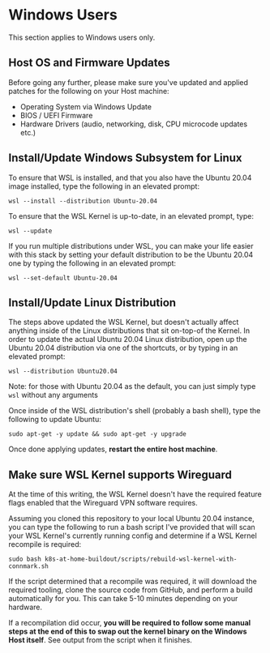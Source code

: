 # Windows Users

This section applies to Windows users only.

## Host OS and Firmware Updates

Before going any further, please make sure you've updated and applied patches for the following on your Host machine:

* Operating System via Windows Update
* BIOS / UEFI Firmware
* Hardware Drivers (audio, networking, disk, CPU microcode updates etc.)

## Install/Update Windows Subsystem for Linux

To ensure that WSL is installed, and that you also have the Ubuntu 20.04 image installed, type the following in an elevated prompt:
```shell
wsl --install --distribution Ubuntu-20.04
```

To ensure that the WSL Kernel is up-to-date, in an elevated prompt, type:
```shell
wsl --update
```

If you run multiple distributions under WSL, you can make your life easier with this stack by setting your default distribution to be the Ubuntu 20.04 one by typing the following in an elevated prompt:
```shell
wsl --set-default Ubuntu-20.04
```

## Install/Update Linux Distribution

The steps above updated the WSL Kernel, but doesn't actually affect anything inside of the Linux distributions that sit on-top-of the Kernel. In order to update the actual Ubuntu 20.04 Linux distribution, open up the Ubuntu 20.04 distribution via one of the shortcuts, or by typing in an elevated prompt:
```shell
wsl --distribution Ubuntu20.04
```
Note: for those with Ubuntu 20.04 as the default, you can just simply type `wsl` without any arguments

Once inside of the WSL distribution's shell (probably a bash shell), type the following to update Ubuntu:
```shell
sudo apt-get -y update && sudo apt-get -y upgrade
```

Once done applying updates, **restart the entire host machine**.

## Make sure WSL Kernel supports Wireguard

At the time of this writing, the WSL Kernel doesn't have the required feature flags enabled that the Wireguard VPN software requires.

Assuming you cloned this repository to your local Ubuntu 20.04 instance, you can type the following to run a bash script I've provided that will scan your WSL Kernel's currently running config and determine if a WSL Kernel recompile is required:

```shell
sudo bash k8s-at-home-buildout/scripts/rebuild-wsl-kernel-with-connmark.sh
```

If the script determined that a recompile was required, it will download the required tooling, clone the source code from GitHub, and perform a build automatically for you. This can take 5-10 minutes depending on your hardware.

If a recompilation did occur, **you will be required to follow some manual steps at the end of this to swap out the kernel binary on the Windows Host itself**. See output from the script when it finishes.